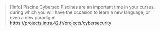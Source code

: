 > [!info] Piscine Cybersec
> Piscines are an important time in your cursus, during which you will have the occasion to learn a new language, or even a new paradigm!
> https://projects.intra.42.fr/projects/cybersecurity
